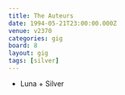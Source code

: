 ```yaml
---
title: The Auteurs
date: 1994-05-21T23:00:00.000Z
venue: v2370
categories: gig
board: 8
layout: gig
tags: [silver]
---
```

+ Luna + Silver